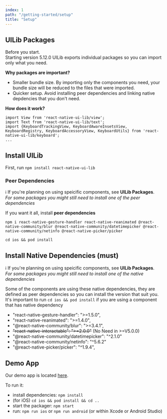 ```yaml
---
index: 1
path: "/getting-started/setup"
title: "Setup"
---
```


## UILib Packages
Before you start.  
Starting version 5.12.0 UILib exports individual packages so you can import only what you need.  

**Why packages are important?**
- Smaller bundle size. By importing only the components you need, your bundle size will be reduced to the files that were imported.
- Quicker setup. Avoid installing peer dependencies and linking native depdencies that you don't need. 

**How does it work?**
```
import View from 'react-native-ui-lib/view';
import Text from 'react-native-ui-lib/text';
import {KeyboardTrackingView, KeyboardAwareInsetsView, KeyboardRegistry, KeyboardAccessoryView, KeyboardUtils} from 'react-native-ui-lib/keyboard';
...
```


## Install UILib

First, run `npm install react-native-ui-lib`

### Peer Dependencies
:information_source: If you're planning on using speicific components, see **UILib Packages**.  
*For some packages you might still need to install one of the peer dependencies*

If you want it all, install **peer dependencies**
```
npm i react-native-gesture-handler react-native-reanimated @react-native-community/blur @react-native-community/datetimepicker @react-native-community/netinfo @react-native-picker/picker

cd ios && pod install
```


## Install Native Dependencies (must)
:information_source: If you're planning on using speicific components, see **UILib Packages**.  
*For some packages you might still need to install one of the native dependencies*

Some of the components are using these native dependencies, they are defined as peer dependencies so you can install the version that suit you.  
It's important to run `cd ios && pod install` if you are using a component that has native dependency 

- "react-native-gesture-handler": ">=1.5.0",
- "react-native-reanimated": ">=1.4.0",
- "@react-native-community/blur": ">=3.4.1",
- ~~"react-native-interactable": ">=2.0.0"~~ (No Need in >=V5.0.0)
- "@react-native-community/datetimepicker": "^2.1.0"
- "@react-native-community/netinfo": "^5.6.2"
- "@react-native-picker/picker": "^1.9.4",

## Demo App

Our demo app is located [here](https://github.com/wix/react-native-ui-lib/tree/master/demo).

To run it:

- install dependencies: `npm install`
- (for iOS) `cd ios && pod install && cd ..`
- start the packager: `npm start`
- run: `npm run ios` or `npm run android` (or within Xcode or Android Studio)
